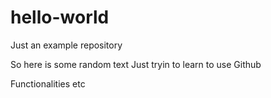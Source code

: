 # hello-world
Just an example repository 

So here is some random text
Just tryin to learn to use Github 

Functionalities etc 


